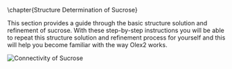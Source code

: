 \chapter{Structure Determination of Sucrose}

This section provides a guide through the basic structure solution and refinement of sucrose. With these step-by-step instructions you will be able to repeat this structure solution and refinement process for yourself and this will help you become familiar with the way Olex2 works.

![Connectivity of Sucrose](/images/sucrose_diagram.png)
